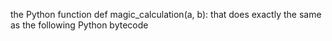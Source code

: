 the Python function def magic_calculation(a, b): that does exactly the same as the following Python bytecode

